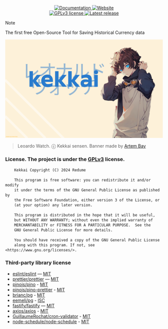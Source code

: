 <div align='center'>
    <a href="https://kekkai-docs.redume.su/">
        <img alt="Documentation" src="https://img.shields.io/badge/Documentation-blue">
    </a>
    <a href="https://kekkai.redume.su/">
        <img alt="Website" src="https://img.shields.io/badge/Website-blue">
    </a>
    <br>
    <a href="https://github.com/redume/kekkai/blob/main/LICENSE">
        <img alt="GPLv3 license" src="https://img.shields.io/github/license/redume/kekkai?color=blue">
    </a>
    <a href="https://github.com/redume/kekkai/releases/latest">
        <img alt="Latest release" src="https://img.shields.io/github/v/release/redume/kakkai?display_name=release">
    </a>
</div>

> [!NOTE]
> The first free Open-Source Tool for Saving Historical Currency data

<p align="center">
    <img src="assets/banner.png" alt="kekkai banner">
</p>

> Leoardo  Watch. ⓒ Kekkai sensen. Banner made by [Artem Bay](https://github.com/ArtemBay/)

### License. The project is under the [GPLv3](https://www.gnu.org/licenses/gpl-3.0.html) license.

```
    Kekkai Copyright (C) 2024 Redume

    This program is free software: you can redistribute it and/or modify
    it under the terms of the GNU General Public License as published by
    the Free Software Foundation, either version 3 of the License, or
    (at your option) any later version.

    This program is distributed in the hope that it will be useful,
    but WITHOUT ANY WARRANTY; without even the implied warranty of
    MERCHANTABILITY or FITNESS FOR A PARTICULAR PURPOSE.  See the
    GNU General Public License for more details.

    You should have received a copy of the GNU General Public License
    along with this program. If not, see <https://www.gnu.org/licenses/>.
```

### Third-party library license
- [eslint/eslint](https://github.com/eslint/eslint) — [MIT](https://github.com/eslint/eslint/blob/main/LICENSE)
- [prettier/prettier](https://github.com/prettier/prettier) — [MIT](https://github.com/prettier/prettier/blob/main/LICENSE)
- [pinojs/pino](https://github.com/pinojs/pino) - [MIT](https://github.com/pinojs/pino/blob/main/LICENSE)
- [pinojs/pino-prettier](https://github.com/pinojs/pino-pretty) - [MIT](https://github.com/pinojs/pino-pretty/blob/master/LICENSE)
- [brianc/pg](https://github.com/brianc/node-postgres) - [MIT](https://github.com/brianc/node-postgres/blob/master/LICENSE)
- [eemeli/pg](https://github.com/eemeli/yaml) - [ISC](https://github.com/eemeli/yaml/blob/main/LICENSE)
- [fastify/fastify](https://github.com/fastify/fastify) — [MIT](https://github.com/fastify/fastify/blob/main/LICENSE)
- [axios/axios](https://github.com/axios/axios) - [MIT](https://github.com/axios/axios/blob/v1.x/LICENSE)
- [GuillaumeRochat/cron-validator](https://github.com/GuillaumeRochat/cron-validator) - [MIT](https://github.com/GuillaumeRochat/cron-validator/blob/master/LICENSE)
- [node-schedule/node-schedule](https://github.com/node-schedule/node-schedule) - [MIT](https://github.com/node-schedule/node-schedule/blob/master/LICENSE)